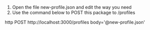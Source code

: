 1. Open the file new-profile.json and edit the way you need
2. Use the command below to POST this package to /profiles

http POST http://localhost:3000/profiles body='@new-profile.json'
